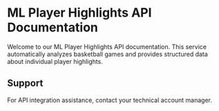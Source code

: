 # ML Player Highlights API Documentation

Welcome to our ML Player Highlights API documentation. This service automatically analyzes basketball games and provides structured data about individual player highlights.

## Support

For API integration assistance, contact your technical account manager.
